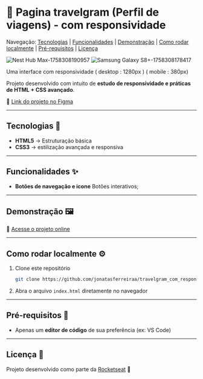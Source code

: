 # 📩 Pagina travelgram (Perfil de viagens) - com responsividade  

Navegação: [Tecnologias](#tecnologias) | [Funcionalidades](#funcionalidades) | [Demonstração](#demonstracao) | [Como rodar localmente](#como-rodar) | [Pré-requisitos](#pre-requisitos) | [Licença](licenca)

![Nest Hub Max-1758308190957](https://github.com/user-attachments/assets/d5b70630-5742-4865-b9ec-cb918131b179)
![Samsung Galaxy S8+-1758308178417](https://github.com/user-attachments/assets/fd16e083-9e25-498a-8360-c7466ff8ec32)

Uma interface com responsividade ( desktop : 1280px ) ( mobile : 380px)

Projeto desenvolvido com intuito de **estudo de responsividade e práticas de HTML + CSS avançado**.  

🔗 [Link do projeto no Figma](https://www.figma.com/community/file/1392188119249243534/perfil-de-viagens) 

---

## Tecnologias  🚀 
- **HTML5** → Estruturação básica 
- **CSS3** → estilização avançada e responsiva  

---

##  Funcionalidades ✨
- **Botões de navegação e icone** Botões interativos;

---

##  Demonstração  🖼️
🔗 [Acesse o projeto online](https://jonatasferreiraa.github.io/travelgram_com_responsividade/)  

---

##  Como rodar localmente  ⚙️
1. Clone este repositório
   
   ```bash
   git clone https://github.com/jonatasferreiraa/travelgram_com_responsividade.git


3. Abra o arquivo `index.html` diretamente no navegador  

---

##  Pré-requisitos 📌


- Apenas um **editor de código** de sua preferência (ex: VS Code)  

---

##  Licença  📜
Projeto desenvolvido como parte da [Rocketseat](https://www.rocketseat.com.br/) 🚀  
